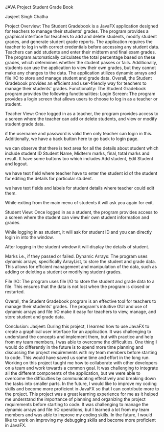 





JAVA Project
Student Grade Book

Jasjeet Singh Chatha













Project Overview:
The Student Gradebook is a JavaFX application designed for teachers to manage their students' grades. The program provides a graphical interface for teachers to add and delete students, modify student grades, and generate student grade reports.  The application requires the teacher to log in with correct credentials before accessing any student data. Teachers can add students and enter their midterm and final exam grades. The program automatically calculates the total percentage based on these grades, which determines whether the student passes or fails.  Additionally, students can use the application to view their own grades, but they cannot make any changes to the data.  The application utilizes dynamic arrays and file I/O to store and manage student and grade data. Overall, the Student Gradebook provides an efficient and user-friendly way for teachers to manage their students' grades.
Functionality:
The Student Gradebook program provides the following functionalities:
Login Screen:
The program provides a login screen that allows users to choose to log in as a teacher or student.
 

Teacher View:
Once logged in as a teacher, the program provides access to a screen where the teacher can add or delete students, and view or modify student grade data.

 
if the username and password is valid then only teacher can login in this. Additionally, we have a  back button here to go back to login page.
 
we can observe that there is text area for all the details about student which include student ID Student Name, Midterm marks, final, total marks and result. It have some buttons too which includes Add student, Edit Student and logout.
 
we have text field where teacher have to enter the student id of the student for editing the details for particular student.
 
we have text fields and labels for student details where teacher could edit them.

 
While exiting from the main menu of students it will ask you again for exit.


Student View:
Once logged in as a student, the program provides access to a screen where the student can view their own student information and grades.
 
While logging in as student, it will ask for student ID and you can directly login in into the window.

 
After logging in the student window it will display the details of student.
 
Marks i.e., if they passed or failed.
Dynamic Arrays:
The program uses dynamic arrays, specifically ArrayList, to store the student and grade data. This allows for efficient management and manipulation of the data, such as adding or deleting a student or modifying student grades.

File I/O:
The program uses file I/O to store the student and grade data to a file. This ensures that the data is not lost when the program is closed or restarted.

Overall, the Student Gradebook program is an effective tool for teachers to manage their students' grades. The program's intuitive GUI and use of dynamic arrays and file I/O make it easy for teachers to view, manage, and store student and grade data.

Conclusion:
Jasjeet: During this project, I learned how to use JavaFX to create a graphical user interface for an application. It was challenging to understand the concepts and implement them, but with practice and help from my team members, I was able to overcome the difficulties. One thing I would do differently in the future is to spend more time planning and discussing the project requirements with my team members before starting to code. This would have saved us some time and effort in the long run. 
 Working on this project taught me how to collaborate with other developers on a team and work towards a common goal. It was challenging to integrate all the different components of the application, but we were able to overcome the difficulties by communicating effectively and breaking down the tasks into smaller parts. In the future, I would like to improve my coding skills and become more proficient in JavaFX so that I can contribute more to the project. 
This project was a great learning experience for me as it helped me understand the importance of planning and organizing the project requirements before starting to code. It was challenging to manage the dynamic arrays and file I/O operations, but I learned a lot from my team members and was able to improve my coding skills. In the future, I would like to work on improving my debugging skills and become more proficient in JavaFX.
